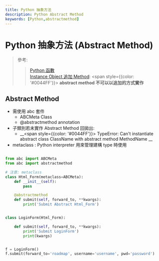 ```yaml
---
title: Python 抽象方法
description: Python Abstract Method
keywords: [Python,abstractmethod]
---
```


# Python 抽象方法 (Abstract Method)

> 參考: 
>> [Python 函數](../Advanced/Python_2_Function)  
>> [Instance Object 追加 Method](../OOP/Python_4_Class#instance-object-append-method): <span style={{color: '#0044FF'}}> __abstract method 不可以以追加的方式實作__ </span>  


## Abstract Method

* 需使用 abc 套件
    * ABCMeta Class
    * @abstractmethod annotation
* 子類別若未實作 Abstract Method 回拋出: 
    * __<span style={{color: '#0044FF'}}> TypeError: Can't instantiate abstract class ClassName with abstract method MethodName</span> __
* metaclass : Python interpreter 用來管理建構 type 時使用


```python

from abc import ABCMeta
from abc import abstractmethod

# 注意: metaclass
class Html_Form(metaclass=ABCMeta):
    def __init__(self):
        pass

    @abstractmethod
    def submit(self, forward_to, **kwargs):
        print('Submit Abstract Html_Form')


class LoginForm(Html_Form):

    def submit(self, forward_to, **kwargs):
        print('Submit LoginForm')
        print(kwargs)


f = LoginForm()
f.submit(forward_to='roadmap', username='username', pwd='password')
    
```